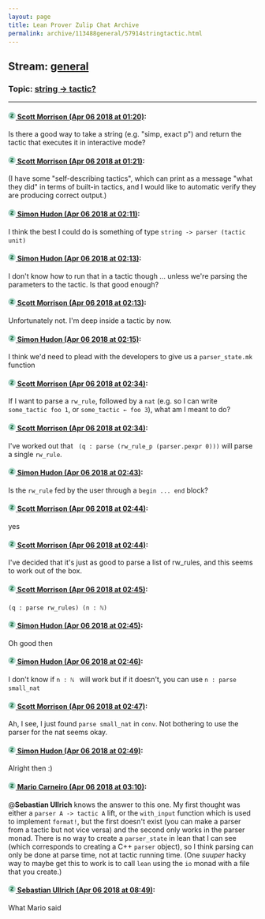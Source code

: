 ```yaml
---
layout: page
title: Lean Prover Zulip Chat Archive 
permalink: archive/113488general/57914stringtactic.html
---
```


## Stream: [general](index.html)
### Topic: [string -> tactic?](57914stringtactic.html)

---

#### [![Click to go to Zulip](../../assets/img/zulip2.png) Scott Morrison (Apr 06 2018 at 01:20)](https://leanprover.zulipchat.com/#narrow/stream/113488-general/topic/string%20-%3E%20tactic%3F/near/124695173):
Is there a good way to take a string (e.g. "simp, exact p") and return the tactic that executes it in interactive mode?

#### [![Click to go to Zulip](../../assets/img/zulip2.png) Scott Morrison (Apr 06 2018 at 01:21)](https://leanprover.zulipchat.com/#narrow/stream/113488-general/topic/string%20-%3E%20tactic%3F/near/124695190):
(I have some "self-describing tactics", which can print as a message "what they did" in terms of built-in tactics, and I would like to automatic verify they are producing correct output.)

#### [![Click to go to Zulip](../../assets/img/zulip2.png) Simon Hudon (Apr 06 2018 at 02:11)](https://leanprover.zulipchat.com/#narrow/stream/113488-general/topic/string%20-%3E%20tactic%3F/near/124696700):
I think the best I could do is something of type `string -> parser (tactic unit)`

#### [![Click to go to Zulip](../../assets/img/zulip2.png) Simon Hudon (Apr 06 2018 at 02:13)](https://leanprover.zulipchat.com/#narrow/stream/113488-general/topic/string%20-%3E%20tactic%3F/near/124696748):
I don't know how to run that in a tactic though ... unless we're parsing the parameters to the tactic. Is that good enough?

#### [![Click to go to Zulip](../../assets/img/zulip2.png) Scott Morrison (Apr 06 2018 at 02:13)](https://leanprover.zulipchat.com/#narrow/stream/113488-general/topic/string%20-%3E%20tactic%3F/near/124696754):
Unfortunately not. I'm deep inside a tactic by now.

#### [![Click to go to Zulip](../../assets/img/zulip2.png) Simon Hudon (Apr 06 2018 at 02:15)](https://leanprover.zulipchat.com/#narrow/stream/113488-general/topic/string%20-%3E%20tactic%3F/near/124696801):
I think we'd need to plead with the developers to give us a `parser_state.mk` function

#### [![Click to go to Zulip](../../assets/img/zulip2.png) Scott Morrison (Apr 06 2018 at 02:34)](https://leanprover.zulipchat.com/#narrow/stream/113488-general/topic/string%20-%3E%20tactic%3F/near/124697368):
If I want to parse a `rw_rule`, followed by a `nat` (e.g. so I can write `some_tactic foo 1`, or `some_tactic ← foo 3`), what am I meant to do?

#### [![Click to go to Zulip](../../assets/img/zulip2.png) Scott Morrison (Apr 06 2018 at 02:34)](https://leanprover.zulipchat.com/#narrow/stream/113488-general/topic/string%20-%3E%20tactic%3F/near/124697374):
I've worked out that ` (q : parse (rw_rule_p (parser.pexpr 0)))` will parse a single `rw_rule`.

#### [![Click to go to Zulip](../../assets/img/zulip2.png) Simon Hudon (Apr 06 2018 at 02:43)](https://leanprover.zulipchat.com/#narrow/stream/113488-general/topic/string%20-%3E%20tactic%3F/near/124697618):
Is the `rw_rule` fed by the user through a `begin ... end` block?

#### [![Click to go to Zulip](../../assets/img/zulip2.png) Scott Morrison (Apr 06 2018 at 02:44)](https://leanprover.zulipchat.com/#narrow/stream/113488-general/topic/string%20-%3E%20tactic%3F/near/124697661):
yes

#### [![Click to go to Zulip](../../assets/img/zulip2.png) Scott Morrison (Apr 06 2018 at 02:44)](https://leanprover.zulipchat.com/#narrow/stream/113488-general/topic/string%20-%3E%20tactic%3F/near/124697669):
I've decided that it's just as good to parse a list of rw_rules, and this seems to work out of the box.

#### [![Click to go to Zulip](../../assets/img/zulip2.png) Scott Morrison (Apr 06 2018 at 02:45)](https://leanprover.zulipchat.com/#narrow/stream/113488-general/topic/string%20-%3E%20tactic%3F/near/124697683):
`(q : parse rw_rules) (n : ℕ) `

#### [![Click to go to Zulip](../../assets/img/zulip2.png) Simon Hudon (Apr 06 2018 at 02:45)](https://leanprover.zulipchat.com/#narrow/stream/113488-general/topic/string%20-%3E%20tactic%3F/near/124697689):
Oh good then

#### [![Click to go to Zulip](../../assets/img/zulip2.png) Simon Hudon (Apr 06 2018 at 02:46)](https://leanprover.zulipchat.com/#narrow/stream/113488-general/topic/string%20-%3E%20tactic%3F/near/124697744):
I don't know if `n : ℕ ` will work but if it doesn't, you can use `n : parse small_nat`

#### [![Click to go to Zulip](../../assets/img/zulip2.png) Scott Morrison (Apr 06 2018 at 02:47)](https://leanprover.zulipchat.com/#narrow/stream/113488-general/topic/string%20-%3E%20tactic%3F/near/124697755):
Ah, I see, I just found `parse small_nat` in `conv`. Not bothering to use the parser for the nat seems okay.

#### [![Click to go to Zulip](../../assets/img/zulip2.png) Simon Hudon (Apr 06 2018 at 02:49)](https://leanprover.zulipchat.com/#narrow/stream/113488-general/topic/string%20-%3E%20tactic%3F/near/124697809):
Alright then :)

#### [![Click to go to Zulip](../../assets/img/zulip2.png) Mario Carneiro (Apr 06 2018 at 03:10)](https://leanprover.zulipchat.com/#narrow/stream/113488-general/topic/string%20-%3E%20tactic%3F/near/124698444):
@**Sebastian Ullrich** knows the answer to this one. My first thought was either a `parser A -> tactic A` lift, or the `with_input` function which is used to implement `format!`, but the first doesn't exist (you can make a parser from a tactic but not vice versa) and the second only works in the parser monad. There is no way to create a `parser_state` in lean that I can see (which corresponds to creating a C++ `parser` object), so I think parsing can only be done at parse time, not at tactic running time. (One *suuper* hacky way to maybe get this to work is to call `lean` using the `io` monad with a file that you create.)

#### [![Click to go to Zulip](../../assets/img/zulip2.png) Sebastian Ullrich (Apr 06 2018 at 08:49)](https://leanprover.zulipchat.com/#narrow/stream/113488-general/topic/string%20-%3E%20tactic%3F/near/124707373):
What Mario said

